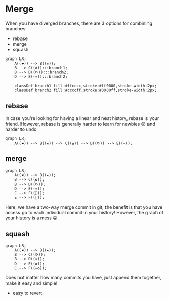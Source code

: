 # Merge

When you have diverged branches, there are 3 options for combining branches:

- rebase
- merge
- squash

```mermaid
graph LR;
    A((❤)) --> B((★));
    B --> C((✿)):::branch1;
    B --> D((⟳)):::branch2;
    D --> E((≈)):::branch2;

    classDef branch1 fill:#ffcccc,stroke:#ff0000,stroke-width:2px;
    classDef branch2 fill:#ccccff,stroke:#0000ff,stroke-width:2px;
```

## rebase

In case you're looking for having a linear and neat history, rebase is your friend. However, rebase is generally harder to learn for newbies 😥 and harder to undo

```mermaid
graph LR;
    A((❤)) --> B((★)) --> C((✿)) --> D((⟳)) --> E((≈));
```

## merge

```mermaid
graph LR;
    A((❤)) --> B((★));
    B --> C((✿));
    B --> D((⟳));
    D --> E((≈));
    C --> F((🔶));
    E --> F((🔶));
```

Here, we have a two-way merge commit in git, the benefit is that you have access go to each individual commit in your history! However, the graph of your history is a mess 🙃.

## squash

```mermaid
graph LR;
    A((❤)) --> B((★));
    B --> C((⟳));
    B --> D((≈));
    D --> E((✿));
    C --> F((≈✿));
```

Does not matter how many commits you have, just append them together, make it easy and simple!

- easy to revert.